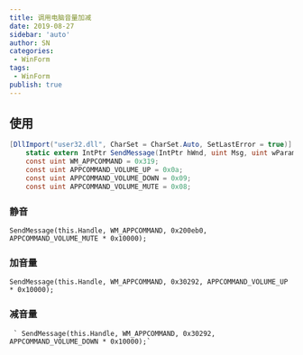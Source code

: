 ```yaml
---
title: 调用电脑音量加减
date: 2019-08-27
sidebar: 'auto'
author: SN
categories: 
 - WinForm
tags:
 - WinForm
publish: true
---
```


## 使用

```csharp
[DllImport("user32.dll", CharSet = CharSet.Auto, SetLastError = true)]
    static extern IntPtr SendMessage(IntPtr hWnd, uint Msg, uint wParam, uint lParam);
    const uint WM_APPCOMMAND = 0x319;
    const uint APPCOMMAND_VOLUME_UP = 0x0a;
    const uint APPCOMMAND_VOLUME_DOWN = 0x09;
    const uint APPCOMMAND_VOLUME_MUTE = 0x08;
```

  ###  静音
   `SendMessage(this.Handle, WM_APPCOMMAND, 0x200eb0, APPCOMMAND_VOLUME_MUTE * 0x10000);`
### 加音量
  `SendMessage(this.Handle, WM_APPCOMMAND, 0x30292, APPCOMMAND_VOLUME_UP * 0x10000);`
### 减音量
     ` SendMessage(this.Handle, WM_APPCOMMAND, 0x30292, APPCOMMAND_VOLUME_DOWN * 0x10000);`